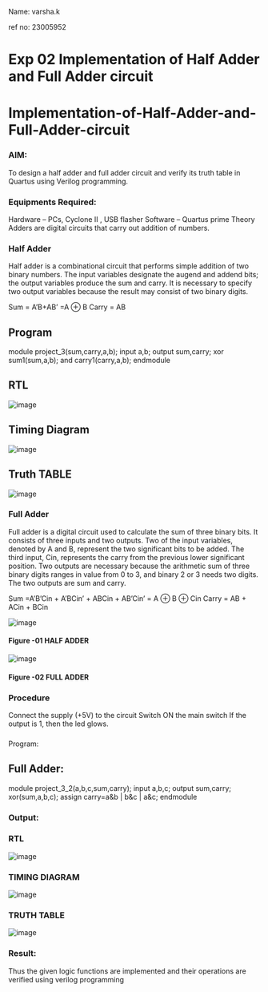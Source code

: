 Name: varsha.k

ref no: 23005952

# Exp 02 Implementation of Half Adder and Full Adder circuit

# Implementation-of-Half-Adder-and-Full-Adder-circuit
### AIM:
To design a half adder and full adder circuit and verify its truth table in Quartus using Verilog programming.

### Equipments Required:
Hardware – PCs, Cyclone II , USB flasher
Software – Quartus prime
Theory
Adders are digital circuits that carry out addition of numbers.

### Half Adder
Half adder is a combinational circuit that performs simple addition of two binary numbers. The input variables designate the augend and addend bits; the output variables produce the sum and carry. It is necessary to specify two output variables because the result may consist of two binary digits.

Sum = A’B+AB’ =A ⊕ B Carry = AB

## Program
module project_3(sum,carry,a,b); 
input a,b; 
output sum,carry; 
xor sum1(sum,a,b); 
and carry1(carry,a,b); 
endmodule

## RTL
![image](https://github.com/vasanthkumarch/Exp-02-Implementation-of-Half-Adder-and-Full-Adder-circuit/assets/144979367/af10e619-ba48-4571-8ae2-be32a323e99b)

## Timing Diagram
![image](https://github.com/vasanthkumarch/Exp-02-Implementation-of-Half-Adder-and-Full-Adder-circuit/assets/144979367/83ae0bd1-7e01-4ba8-9326-0389ce1c584e)

## Truth TABLE
![image](https://github.com/vasanthkumarch/Exp-02-Implementation-of-Half-Adder-and-Full-Adder-circuit/assets/144979367/e0317f3b-ae4c-41d8-8f27-0c299d1d6527)

### Full Adder
Full adder is a digital circuit used to calculate the sum of three binary bits. It consists of three inputs and two outputs. Two of the input variables, denoted by A and B, represent the two significant bits to be added. The third input, Cin, represents the carry from the previous lower significant position. Two outputs are necessary because the arithmetic sum of three binary digits ranges in value from 0 to 3, and binary 2 or 3 needs two digits. The two outputs are sum and carry.

Sum =A’B’Cin + A’BCin’ + ABCin + AB’Cin’ = A ⊕ B ⊕ Cin Carry = AB + ACin + BCin

 ![image](https://user-images.githubusercontent.com/36288975/163552156-a13e5a56-c638-4110-97d9-8896907c8d25.png)

#### Figure -01 HALF ADDER 


![image](https://user-images.githubusercontent.com/36288975/163552057-b3547877-6d07-45b4-b7e0-bcfebfad9e1d.png)

#### Figure -02 FULL ADDER 

### Procedure

Connect the supply (+5V) to the circuit
Switch ON the main switch
If the output is 1, then the led glows.
### 
Program:
## Full Adder:
module project_3_2(a,b,c,sum,carry);
input a,b,c;
output sum,carry;
xor(sum,a,b,c);
assign carry=a&b | b&c | a&c;
endmodule


### Output:
### RTL
![image](https://github.com/vasanthkumarch/Exp-02-Implementation-of-Half-Adder-and-Full-Adder-circuit/assets/144979367/223a33fd-ae37-4499-b4bf-d9041c894ece)

### TIMING DIAGRAM
![image](https://github.com/vasanthkumarch/Exp-02-Implementation-of-Half-Adder-and-Full-Adder-circuit/assets/144979367/f13cdfde-2903-4311-a88f-f355f2deba77)


### TRUTH TABLE 
![image](https://github.com/vasanthkumarch/Exp-02-Implementation-of-Half-Adder-and-Full-Adder-circuit/assets/144979367/6379982d-5747-480e-8419-61efb99c1054)

### Result:
Thus the given logic functions are implemented and their operations are verified using verilog programming
